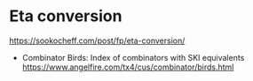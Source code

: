 # Eta conversion

https://sookocheff.com/post/fp/eta-conversion/

* Combinator Birds: Index of combinators with SKI equivalents
  https://www.angelfire.com/tx4/cus/combinator/birds.html
